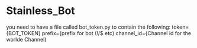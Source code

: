 # Stainless_Bot
you need to have a file called bot_token.py to contain the following:
token={BOT_TOKEN}
prefix={prefix for bot (!/$ etc)
channel_id={Channel id for the worlde Channel)
